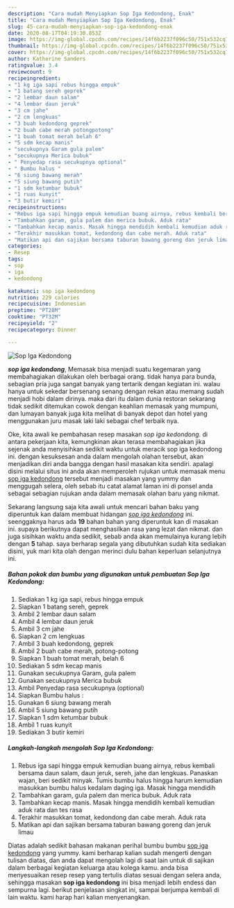 ```yaml
---
description: "Cara mudah Menyiapkan Sop Iga Kedondong, Enak"
title: "Cara mudah Menyiapkan Sop Iga Kedondong, Enak"
slug: 45-cara-mudah-menyiapkan-sop-iga-kedondong-enak
date: 2020-08-17T04:19:30.853Z
image: https://img-global.cpcdn.com/recipes/14f6b2237f096c50/751x532cq70/sop-iga-kedondong-foto-resep-utama.jpg
thumbnail: https://img-global.cpcdn.com/recipes/14f6b2237f096c50/751x532cq70/sop-iga-kedondong-foto-resep-utama.jpg
cover: https://img-global.cpcdn.com/recipes/14f6b2237f096c50/751x532cq70/sop-iga-kedondong-foto-resep-utama.jpg
author: Katherine Sanders
ratingvalue: 3.4
reviewcount: 9
recipeingredient:
- "1 kg iga sapi rebus hingga empuk"
- "1 batang sereh geprek"
- "2 lembar daun salam"
- "4 lembar daun jeruk"
- "3 cm jahe"
- "2 cm lengkuas"
- "3 buah kedondong geprek"
- "2 buah cabe merah potongpotong"
- "1 buah tomat merah belah 6"
- "5 sdm kecap manis"
- "secukupnya Garam gula palem"
- "secukupnya Merica bubuk"
- " Penyedap rasa secukupnya optional"
- " Bumbu halus "
- "6 siung bawang merah"
- "5 siung bawang putih"
- "1 sdm ketumbar bubuk"
- "1 ruas kunyit"
- "3 butir kemiri"
recipeinstructions:
- "Rebus iga sapi hingga empuk kemudian buang airnya, rebus kembali bersama daun salam, daun jeruk, sereh, jahe dan lengkuas. Panaskan wajan, beri sedikit minyak. Tumis bumbu halus hingga harum kemudian masukkan bumbu halus kedalam daging iga. Masak hingga mendidih"
- "Tambahkan garam, gula palem dan merica bubuk. Aduk rata"
- "Tambahkan kecap manis. Masak hingga mendidih kembali kemudian aduk rata dan tes rasa"
- "Terakhir masukkan tomat, kedondong dan cabe merah. Aduk rata"
- "Matikan api dan sajikan bersama taburan bawang goreng dan jeruk limau"
categories:
- Resep
tags:
- sop
- iga
- kedondong

katakunci: sop iga kedondong 
nutrition: 229 calories
recipecuisine: Indonesian
preptime: "PT28M"
cooktime: "PT32M"
recipeyield: "2"
recipecategory: Dinner

---
```



![Sop Iga Kedondong](https://img-global.cpcdn.com/recipes/14f6b2237f096c50/751x532cq70/sop-iga-kedondong-foto-resep-utama.jpg)

<b><i>sop iga kedondong</i></b>, Memasak bisa menjadi suatu kegemaran yang membahagiakan dilakukan oleh berbagai orang. tidak hanya para bunda, sebagian pria juga sangat banyak yang tertarik dengan kegiatan ini. walau hanya untuk sekedar bersenang senang dengan rekan atau memang sudah menjadi hobi dalam dirinya. maka dari itu dalam dunia restoran sekarang tidak sedikit ditemukan cowok dengan keahlian memasak yang mumpuni, dan lumayan banyak juga kita melihat di banyak depot dan hotel yang menggunakan juru masak laki laki sebagai chef terbaik nya.



Oke, kita awali ke pembahasan resep masakan <i>sop iga kedondong</i>. di antara pekerjaan kita, kemungkinan akan terasa membahagiakan jika sejenak anda menyisihkan sedikit waktu untuk meracik sop iga kedondong ini. dengan kesuksesan anda dalam mengolah olahan tersebut, akan menjadikan diri anda bangga dengan hasil masakan kita sendiri. apalagi disini melalui situs ini anda akan memperoleh rujukan untuk memasak menu <u>sop iga kedondong</u> tersebut menjadi masakan yang yummy dan menggugah selera, oleh sebab itu catat alamat laman ini di ponsel anda sebagai sebagian rujukan anda dalam memasak olahan baru yang nikmat.


Sekarang langsung saja kita awali untuk mencari bahan baku yang diperuntuk kan dalam membuat hidangan <u><i>sop iga kedondong</i></u> ini. seenggaknya harus ada <b>19</b> bahan bahan yang diperuntuk kan di masakan ini. supaya berikutnya dapat menghasilkan rasa yang lezat dan nikmat. dan juga sisihkan waktu anda sedikit, sebab anda akan memulainya kurang lebih dengan <b>5</b> tahap. saya berharap segala yang dibutuhkan sudah kita sediakan disini, yuk mari kita olah dengan merinci dulu bahan keperluan selanjutnya ini.

<!--inarticleads1-->

##### Bahan pokok dan bumbu yang digunakan untuk pembuatan Sop Iga Kedondong:

1. Sediakan 1 kg iga sapi, rebus hingga empuk
1. Siapkan 1 batang sereh, geprek
1. Ambil 2 lembar daun salam
1. Ambil 4 lembar daun jeruk
1. Ambil 3 cm jahe
1. Siapkan 2 cm lengkuas
1. Ambil 3 buah kedondong, geprek
1. Ambil 2 buah cabe merah, potong-potong
1. Siapkan 1 buah tomat merah, belah 6
1. Sediakan 5 sdm kecap manis
1. Gunakan secukupnya Garam, gula palem
1. Gunakan secukupnya Merica bubuk
1. Ambil  Penyedap rasa secukupnya (optional)
1. Siapkan  Bumbu halus :
1. Gunakan 6 siung bawang merah
1. Ambil 5 siung bawang putih
1. Siapkan 1 sdm ketumbar bubuk
1. Ambil 1 ruas kunyit
1. Sediakan 3 butir kemiri




<!--inarticleads2-->

##### Langkah-langkah mengolah Sop Iga Kedondong:

1. Rebus iga sapi hingga empuk kemudian buang airnya, rebus kembali bersama daun salam, daun jeruk, sereh, jahe dan lengkuas. Panaskan wajan, beri sedikit minyak. Tumis bumbu halus hingga harum kemudian masukkan bumbu halus kedalam daging iga. Masak hingga mendidih
1. Tambahkan garam, gula palem dan merica bubuk. Aduk rata
1. Tambahkan kecap manis. Masak hingga mendidih kembali kemudian aduk rata dan tes rasa
1. Terakhir masukkan tomat, kedondong dan cabe merah. Aduk rata
1. Matikan api dan sajikan bersama taburan bawang goreng dan jeruk limau




Diatas adalah sedikit bahasan makanan perihal bumbu bumbu <u>sop iga kedondong</u> yang yummy. kami berharap kalian sudah mengerti dengan tulisan diatas, dan anda dapat mengolah lagi di saat lain untuk di sajikan dalam berbagai kegiatan keluarga atau kolega kamu. anda bisa menyesuaikan resep resep yang tertulis diatas sesuai dengan selera anda, sehingga masakan <b>sop iga kedondong</b> ini bisa menjadi lebih endess dan sempurna lagi. berikut penjelasan singkat ini, sampai berjumpa kembali di lain waktu. kami harap hari kalian menyenangkan.
